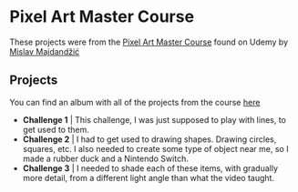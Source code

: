 # Pixel Art Master Course
These projects were from the [Pixel Art Master Course](https://www.udemy.com/course/pixel-art-master-course/) found on Udemy by [Mislav Majdandžić](https://www.udemy.com/user/mislav-majdandzic/)

## Projects
You can find an album with all of the projects from the course [here](https://photos.app.goo.gl/MDvT5iJHP5sBBw9x9)


- **Challenge 1** | This challenge, I was just supposed to play with lines, to get used to them.
- **Challenge 2** | I had to get used to drawing shapes. Drawing circles, squares, etc. I also needed to create some type of object near me, so I made a rubber duck and a Nintendo Switch.
- **Challenge 3** | I needed to shade each of these items, with gradually more detail, from a different light angle than what the video taught.


